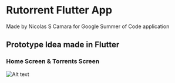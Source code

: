 # Rutorrent Flutter App
Made by Nicolas S Camara for Google Summer of Code application

## Prototype Idea made in Flutter
### Home Screen & Torrents Screen
![Alt text](votesmarter/assets/FlutterAppNicolas.PNG?raw=true "Solution")



